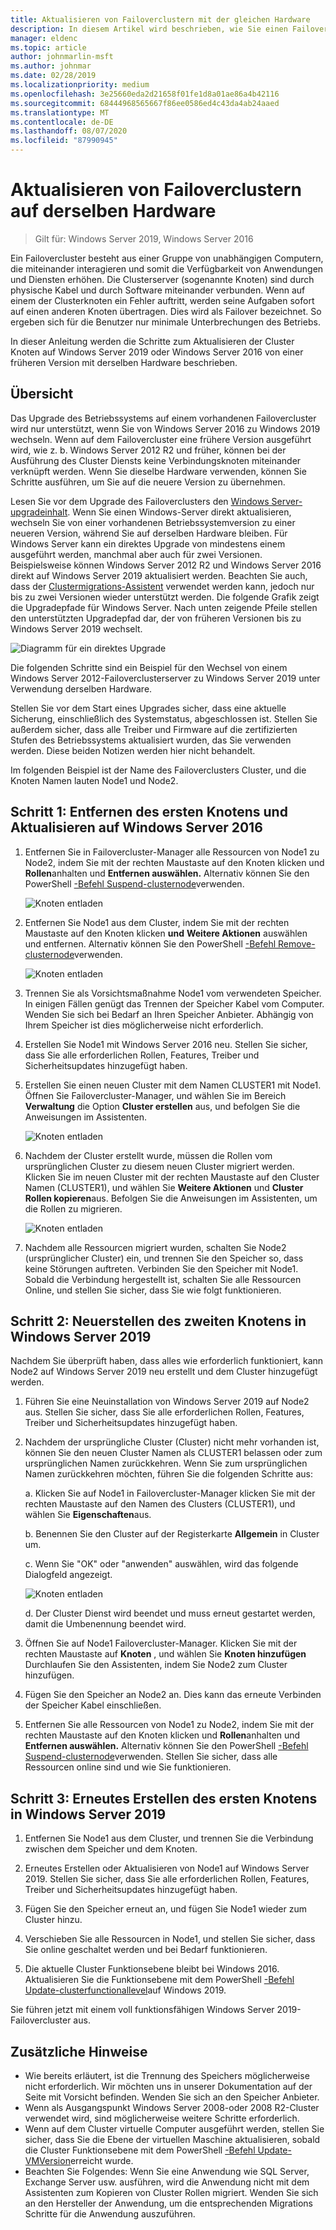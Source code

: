 ```yaml
---
title: Aktualisieren von Failoverclustern mit der gleichen Hardware
description: In diesem Artikel wird beschrieben, wie Sie einen Failovercluster mit zwei Knoten mithilfe derselben Hardware aktualisieren.
manager: eldenc
ms.topic: article
author: johnmarlin-msft
ms.author: johnmar
ms.date: 02/28/2019
ms.localizationpriority: medium
ms.openlocfilehash: 3e25660eda2d21658f01fe1d8a01ae86a4b42116
ms.sourcegitcommit: 68444968565667f86ee0586ed4c43da4ab24aaed
ms.translationtype: MT
ms.contentlocale: de-DE
ms.lasthandoff: 08/07/2020
ms.locfileid: "87990945"
---
```

# <a name="upgrading-failover-clusters-on-the-same-hardware"></a>Aktualisieren von Failoverclustern auf derselben Hardware

> Gilt für: Windows Server 2019, Windows Server 2016

Ein Failovercluster besteht aus einer Gruppe von unabhängigen Computern, die miteinander interagieren und somit die Verfügbarkeit von Anwendungen und Diensten erhöhen. Die Clusterserver (sogenannte Knoten) sind durch physische Kabel und durch Software miteinander verbunden. Wenn auf einem der Clusterknoten ein Fehler auftritt, werden seine Aufgaben sofort auf einen anderen Knoten übertragen. Dies wird als Failover bezeichnet. So ergeben sich für die Benutzer nur minimale Unterbrechungen des Betriebs.

In dieser Anleitung werden die Schritte zum Aktualisieren der Cluster Knoten auf Windows Server 2019 oder Windows Server 2016 von einer früheren Version mit derselben Hardware beschrieben.

## <a name="overview"></a>Übersicht

Das Upgrade des Betriebssystems auf einem vorhandenen Failovercluster wird nur unterstützt, wenn Sie von Windows Server 2016 zu Windows 2019 wechseln.  Wenn auf dem Failovercluster eine frühere Version ausgeführt wird, wie z. b. Windows Server 2012 R2 und früher, können bei der Ausführung des Cluster Diensts keine Verbindungsknoten miteinander verknüpft werden.  Wenn Sie dieselbe Hardware verwenden, können Sie Schritte ausführen, um Sie auf die neuere Version zu übernehmen.

Lesen Sie vor dem Upgrade des Failoverclusters den [Windows Server-upgradeinhalt](../upgrade/upgrade-overview.md).  Wenn Sie einen Windows-Server direkt aktualisieren, wechseln Sie von einer vorhandenen Betriebssystemversion zu einer neueren Version, während Sie auf derselben Hardware bleiben. Für Windows Server kann ein direktes Upgrade von mindestens einem ausgeführt werden, manchmal aber auch für zwei Versionen. Beispielsweise können Windows Server 2012 R2 und Windows Server 2016 direkt auf Windows Server 2019 aktualisiert werden.  Beachten Sie auch, dass der [Clustermigrations-Assistent](https://blogs.msdn.microsoft.com/clustering/2012/06/25/how-to-move-highly-available-clustered-vms-to-windows-server-2012-with-the-cluster-migration-wizard/) verwendet werden kann, jedoch nur bis zu zwei Versionen wieder unterstützt werden. Die folgende Grafik zeigt die Upgradepfade für Windows Server. Nach unten zeigende Pfeile stellen den unterstützten Upgradepfad dar, der von früheren Versionen bis zu Windows Server 2019 wechselt.

![Diagramm für ein direktes Upgrade](media/In-Place-Upgrade/In-Place-Upgrade-1.png)

Die folgenden Schritte sind ein Beispiel für den Wechsel von einem Windows Server 2012-Failoverclusterserver zu Windows Server 2019 unter Verwendung derselben Hardware.

Stellen Sie vor dem Start eines Upgrades sicher, dass eine aktuelle Sicherung, einschließlich des Systemstatus, abgeschlossen ist.  Stellen Sie außerdem sicher, dass alle Treiber und Firmware auf die zertifizierten Stufen des Betriebssystems aktualisiert wurden, das Sie verwenden werden.  Diese beiden Notizen werden hier nicht behandelt.

Im folgenden Beispiel ist der Name des Failoverclusters Cluster, und die Knoten Namen lauten Node1 und Node2.

## <a name="step-1-evict-first-node-and-upgrade-to-windows-server-2016"></a>Schritt 1: Entfernen des ersten Knotens und Aktualisieren auf Windows Server 2016

1. Entfernen Sie in Failovercluster-Manager alle Ressourcen von Node1 zu Node2, indem Sie mit der rechten Maustaste auf den Knoten klicken und **Rollen**anhalten und **Entfernen auswählen.**  Alternativ können Sie den PowerShell [-Befehl Suspend-clusternode](/powershell/module/failoverclusters/suspend-clusternode)verwenden.

    ![Knoten entladen](media/In-Place-Upgrade/In-Place-Upgrade-2.png)

2. Entfernen Sie Node1 aus dem Cluster, indem Sie mit der rechten Maustaste auf den Knoten klicken **und** **Weitere Aktionen** auswählen und entfernen.  Alternativ können Sie den PowerShell [-Befehl Remove-clusternode](/powershell/module/failoverclusters/remove-clusternode)verwenden.

    ![Knoten entladen](media/In-Place-Upgrade/In-Place-Upgrade-3.png)

3. Trennen Sie als Vorsichtsmaßnahme Node1 vom verwendeten Speicher.  In einigen Fällen genügt das Trennen der Speicher Kabel vom Computer.  Wenden Sie sich bei Bedarf an Ihren Speicher Anbieter.  Abhängig von Ihrem Speicher ist dies möglicherweise nicht erforderlich.

4. Erstellen Sie Node1 mit Windows Server 2016 neu.  Stellen Sie sicher, dass Sie alle erforderlichen Rollen, Features, Treiber und Sicherheitsupdates hinzugefügt haben.

5. Erstellen Sie einen neuen Cluster mit dem Namen CLUSTER1 mit Node1.  Öffnen Sie Failovercluster-Manager, und wählen Sie im Bereich **Verwaltung** die Option **Cluster erstellen** aus, und befolgen Sie die Anweisungen im Assistenten.

    ![Knoten entladen](media/In-Place-Upgrade/In-Place-Upgrade-4.png)

6. Nachdem der Cluster erstellt wurde, müssen die Rollen vom ursprünglichen Cluster zu diesem neuen Cluster migriert werden.  Klicken Sie im neuen Cluster mit der rechten Maustaste auf den Cluster Namen (CLUSTER1), und wählen Sie **Weitere Aktionen** und **Cluster Rollen kopieren**aus.  Befolgen Sie die Anweisungen im Assistenten, um die Rollen zu migrieren.

    ![Knoten entladen](media/In-Place-Upgrade/In-Place-Upgrade-5.png)

7.  Nachdem alle Ressourcen migriert wurden, schalten Sie Node2 (ursprünglicher Cluster) ein, und trennen Sie den Speicher so, dass keine Störungen auftreten.  Verbinden Sie den Speicher mit Node1.  Sobald die Verbindung hergestellt ist, schalten Sie alle Ressourcen Online, und stellen Sie sicher, dass Sie wie folgt funktionieren.

## <a name="step-2-rebuild-second-node-to-windows-server-2019"></a>Schritt 2: Neuerstellen des zweiten Knotens in Windows Server 2019

Nachdem Sie überprüft haben, dass alles wie erforderlich funktioniert, kann Node2 auf Windows Server 2019 neu erstellt und dem Cluster hinzugefügt werden.

1. Führen Sie eine Neuinstallation von Windows Server 2019 auf Node2 aus. Stellen Sie sicher, dass Sie alle erforderlichen Rollen, Features, Treiber und Sicherheitsupdates hinzugefügt haben.

2. Nachdem der ursprüngliche Cluster (Cluster) nicht mehr vorhanden ist, können Sie den neuen Cluster Namen als CLUSTER1 belassen oder zum ursprünglichen Namen zurückkehren.  Wenn Sie zum ursprünglichen Namen zurückkehren möchten, führen Sie die folgenden Schritte aus:

   a. Klicken Sie auf Node1 in Failovercluster-Manager klicken Sie mit der rechten Maustaste auf den Namen des Clusters (CLUSTER1), und wählen Sie **Eigenschaften**aus.

   b. Benennen Sie den Cluster auf der Registerkarte **Allgemein** in Cluster um.

   c. Wenn Sie "OK" oder "anwenden" auswählen, wird das folgende Dialogfeld angezeigt.

    ![Knoten entladen](media/In-Place-Upgrade/In-Place-Upgrade-6.png)

    d. Der Cluster Dienst wird beendet und muss erneut gestartet werden, damit die Umbenennung beendet wird.

3. Öffnen Sie auf Node1 Failovercluster-Manager.  Klicken Sie mit der rechten Maustaste auf **Knoten** , und wählen Sie **Knoten hinzufügen**  Durchlaufen Sie den Assistenten, indem Sie Node2 zum Cluster hinzufügen.

4. Fügen Sie den Speicher an Node2 an. Dies kann das erneute Verbinden der Speicher Kabel einschließen.

5. Entfernen Sie alle Ressourcen von Node1 zu Node2, indem Sie mit der rechten Maustaste auf den Knoten klicken und **Rollen**anhalten und **Entfernen auswählen.**  Alternativ können Sie den PowerShell [-Befehl Suspend-clusternode](/powershell/module/failoverclusters/suspend-clusternode)verwenden.  Stellen Sie sicher, dass alle Ressourcen online sind und wie Sie funktionieren.

## <a name="step-3-rebuild-first-node-to-windows-server-2019"></a>Schritt 3: Erneutes Erstellen des ersten Knotens in Windows Server 2019

1. Entfernen Sie Node1 aus dem Cluster, und trennen Sie die Verbindung zwischen dem Speicher und dem Knoten.

2. Erneutes Erstellen oder Aktualisieren von Node1 auf Windows Server 2019.  Stellen Sie sicher, dass Sie alle erforderlichen Rollen, Features, Treiber und Sicherheitsupdates hinzugefügt haben.

3. Fügen Sie den Speicher erneut an, und fügen Sie Node1 wieder zum Cluster hinzu.

4. Verschieben Sie alle Ressourcen in Node1, und stellen Sie sicher, dass Sie online geschaltet werden und bei Bedarf funktionieren.

5. Die aktuelle Cluster Funktionsebene bleibt bei Windows 2016.  Aktualisieren Sie die Funktionsebene mit dem PowerShell [-Befehl Update-clusterfunctionallevel](/powershell/module/failoverclusters/update-clusterfunctionallevel)auf Windows 2019.

Sie führen jetzt mit einem voll funktionsfähigen Windows Server 2019-Failovercluster aus.

## <a name="additional-notes"></a>Zusätzliche Hinweise

- Wie bereits erläutert, ist die Trennung des Speichers möglicherweise nicht erforderlich.  Wir möchten uns in unserer Dokumentation auf der Seite mit Vorsicht befinden.  Wenden Sie sich an den Speicher Anbieter.
- Wenn als Ausgangspunkt Windows Server 2008-oder 2008 R2-Cluster verwendet wird, sind möglicherweise weitere Schritte erforderlich.
- Wenn auf dem Cluster virtuelle Computer ausgeführt werden, stellen Sie sicher, dass Sie die Ebene der virtuellen Maschine aktualisieren, sobald die Cluster Funktionsebene mit dem PowerShell [-Befehl Update-VMVersion](/powershell/module/hyper-v/update-vmversion)erreicht wurde.
- Beachten Sie Folgendes: Wenn Sie eine Anwendung wie SQL Server, Exchange Server usw. ausführen, wird die Anwendung nicht mit dem Assistenten zum Kopieren von Cluster Rollen migriert.  Wenden Sie sich an den Hersteller der Anwendung, um die entsprechenden Migrations Schritte für die Anwendung auszuführen.